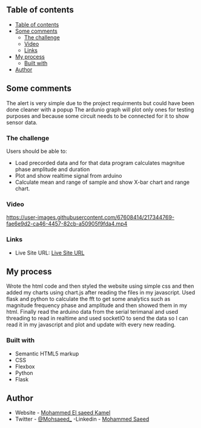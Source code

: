 ## Table of contents

- [Table of contents](#table-of-contents)
- [Some comments](#some-comments)
  - [The challenge](#the-challenge)
  - [Video](#video)
  - [Links](#links)
- [My process](#my-process)
  - [Built with](#built-with)
- [Author](#author)

## Some comments
The alert is very simple due to the project requirments but could have been done cleaner with a popup 
The ardunio graph will plot only ones for testing purposes and because some circuit needs to be connected for it to show sensor data.

### The challenge

Users should be able to:

- Load precorded data and for that data program calculates magnitue phase amplitude and duration
- Plot and show realtime signal from arduino
- Calculate mean and range of sample and show X-bar chart and range chart.

### Video

https://user-images.githubusercontent.com/67608414/217344769-fae6e9d2-ca46-4457-82cb-a50905f9fda4.mp4

### Links

- Live Site URL: [Live Site URL](https://mosaeed15.github.io/SpaceProject/)

## My process

Wrote the html code and then styled the website using simple css and then added my charts using chart.js after reading the files in my javascript.
Used flask and python to calculate the fft to get some analytics such as magnitude frequency phase and amplitude and then showed them in my html.
Finally read the arduino data from the serial terimanal and used threading to read in realtime and used socketIO to send the data so I can read it in my javascript and plot and update with every new reading.

### Built with

- Semantic HTML5 markup
- CSS
- Flexbox
- Python
- Flask

## Author

- Website - [Mohammed El saeed Kamel](https://github.com/moSaeed15)
- Twitter - [@Mohsaeed\_](https://twitter.com/Mohsaeed_)
  -Linkedin - [Mohammed Saeed](https://www.linkedin.com/in/mohammed-saeed-b3507214b/)
